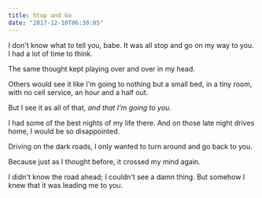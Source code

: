 ```yaml
---
title: Stop and Go
date: "2017-12-10T06:30:05"
---
```


I don't know what to tell you, babe.
It was all stop and go on my way to you.
I had a lot of time to think.

The same thought kept playing over and over in my head.

Others would see it like I'm going to nothing but a small bed, in a tiny room, with no cell service, an hour and a half out.

But I see it as all of that, <i>and that I'm going to you.</i>

I had some of the best nights of my life there. 
And on those late night drives home, I would be so disappointed.

Driving on the dark roads, I only wanted to turn around and go back to you.

Because just as I thought before, it crossed my mind again.

I didn't know the road ahead; I couldn't see a damn thing.
But somehow I knew that it was leading me to you.